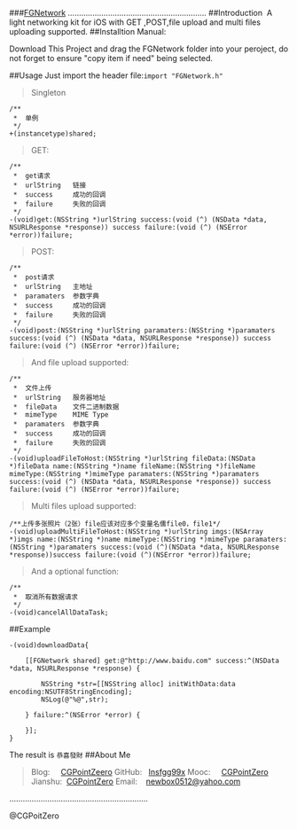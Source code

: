 ###[FGNetwork](https://github.com/Insfgg99x/FGNetwork)
..............................................................
##Introduction
 A light networking kit for iOS with GET ,POST,file upload and multi files uploading supported.
##Installtion
Manual:

Download This Project and drag the FGNetwork folder into your peroject, do not forget to ensure "copy item if need" being selected.


##Usage
Just import the header file:`import "FGNetwork.h"`
>Singleton

```
/**
 *  单例
 */
+(instancetype)shared;
```

>GET:

```
/**
 *  get请求
 *  urlString   链接
 *  success     成功的回调
 *  failure     失败的回调
 */
-(void)get:(NSString *)urlString success:(void (^) (NSData *data, NSURLResponse *response)) success failure:(void (^) (NSError *error))failure;
```
>POST:

```
/**
 *  post请求
 *  urlString   主地址
 *  paramaters  参数字典
 *  success     成功的回调
 *  failure     失败的回调
 */
-(void)post:(NSString *)urlString paramaters:(NSString *)paramaters success:(void (^) (NSData *data, NSURLResponse *response)) success failure:(void (^) (NSError *error))failure;
```
>And file upload supported:

```
/**
 *  文件上传
 *  urlString   服务器地址
 *  fileData    文件二进制数据
 *  mimeType    MIME Type
 *  paramaters  参数字典
 *  success     成功的回调
 *  failure     失败的回调
 */
-(void)uploadFileToHost:(NSString *)urlString fileData:(NSData *)fileData name:(NSString *)name fileName:(NSString *)fileName mimeType:(NSString *)mimeType paramaters:(NSString *)paramaters success:(void (^) (NSData *data, NSURLResponse *response)) success failure:(void (^) (NSError *error))failure;
```
>Multi files upload supported:

```
/**上传多张照片（2张）file应该对应多个变量名儒file0，file1*/
-(void)uploadMultiFileToHost:(NSString *)urlString imgs:(NSArray *)imgs name:(NSString *)name mimeType:(NSString *)mimeType paramaters:(NSString *)paramaters success:(void (^)(NSData *data, NSURLResponse *response))success failure:(void (^)(NSError *error))failure;
```
>And  a optional function:

```
/**
 *  取消所有数据请求
 */
-(void)cancelAllDataTask;
```
##Example
```
-(void)downloadData{
    
    [[FGNetwork shared] get:@"http://www.baidu.com" success:^(NSData *data, NSURLResponse *response) {
        
        NSString *str=[[NSString alloc] initWithData:data encoding:NSUTF8StringEncoding];
        NSLog(@"%@",str);
        
    } failure:^(NSError *error) {
        
    }];
}
```
The result is `恭喜發財`
##About Me
>Blog:     [CGPointZeero](http://cgpointzero.top)
GitHub:   [Insfgg99x](https://github.com/Insfgg99x)
Mooc:     [CGPointZero](http://www.imooc.com/u/3909164/articles)
Jianshu:  [CGPointZero](http://www.jianshu.com/users/c3f2e8c87dc4/latest_articles)
Email:    [newbox0512@yahoo.com](mailto:newbox0512@yahoo.com)

..............................................................

@CGPoitZero